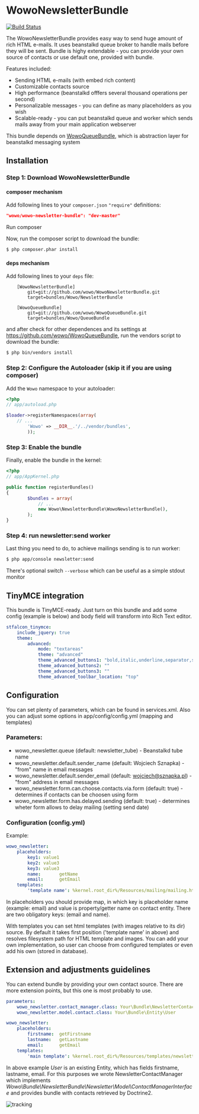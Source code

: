 # WowoNewsletterBundle

[![Build Status](https://secure.travis-ci.org/wowo/WowoNewsletterBundle.png)](https://secure.travis-ci.org/wowo/WowoNewsletterBundle)

The WowoNewsletterBundle provides easy way to send huge amount of rich HTML
e-mails. It uses beanstalkd queue broker to handle mails before they will be
sent. Bundle is highy extendable - you can provide your own source of contacts
or use default one, provided with bundle.

Features included:
- Sending HTML e-mails (with embed rich content)
- Customizable contacts source
- High performance (beanstalkd offfers several thousand operations per second)
- Personalizable messages - you can define as many placeholders as you wish
- Scalable-ready - you can put beanstalkd queue and worker which sends mails
 away from your main application webserver

 This bundle depends on [WowoQueueBundle](git://github.com/wowo/WowoQueueBundle.git), which is abstraction layer for beanstalkd messaging system

## Installation

### Step 1: Download WowoNewsletterBundle

#### composer mechanism

Add following lines to your `composer.json` `"require"` definitions:

``` json
"wowo/wowo-newsletter-bundle": "dev-master"
```

Run composer

Now, run the composer script to download the bundle:

``` bash
$ php composer.phar install
```

#### deps mechanism

Add following lines to your `deps` file:

```
    [WowoNewsletterBundle]
        git=git://github.com/wowo/WowoNewsletterBundle.git
        target=bundles/Wowo/NewsletterBundle

    [WowoQueueBundle]
        git=git://github.com/wowo/WowoQueueBundle.git
        target=bundles/Wowo/QueueBundle

```

and after check for other dependences and its settings at https://github.com/wowo/WowoQueueBundle, run the vendors script to download the bundle:

``` bash
$ php bin/vendors install
```

### Step 2: Configure the Autoloader (skip it if you are using composer)

Add the `Wowo` namespace to your autoloader:

``` php
<?php
// app/autoload.php

$loader->registerNamespaces(array(
    // ...
        'Wowo' => __DIR__.'/../vendor/bundles',
        ));
```


### Step 3: Enable the bundle

Finally, enable the bundle in the kernel:

``` php
<?php
// app/AppKernel.php

public function registerBundles()
{
        $bundles = array(
            // ...
            new Wowo\NewsletterBundle\WowoNewsletterBundle(),
        );
}
```

### Step 4: run newsletter:send worker

Last thing you need to do, to achieve mailings sending is to run worker:

``` bash
$ php app/console newsletter:send
```

There's optional switch `--verbose` which can be useful as a simple stdout monitor

## TinyMCE integration

This bundle is TinyMCE-ready. Just turn on this bundle and add some config (example is below) and body field will transform into Rich Text editor.

``` yml
stfalcon_tinymce:
    include_jquery: true
    theme:
        advanced:
            mode: "textareas"
            theme: "advanced"
            theme_advanced_buttons1: "bold,italic,underline,separator,strikethrough,justifyleft,justifycenter,justifyright,justifyfull,separator,bullist,numlist,link,unlink"
            theme_advanced_buttons2: ""
            theme_advanced_buttons3: ""
            theme_advanced_toolbar_location: "top"
```

## Configuration

You can set plenty of parameters, which can be found in services.xml. Also you can
adjust some options in app/config/config.yml (mapping and templates)

### Parameters:

* wowo_newsletter.queue (default: newsletter_tube) - Beanstalkd tube name
* wowo_newsletter.default.sender_name (default: Wojciech Sznapka) - "from" name in email messages
* wowo_newsletter.default.sender_email (default: wojciech@sznapka.pl) - "from" address in email messages
* wowo_newsletter.form.can.choose.contacts.via.form (default: true) - determines if contacts can be choosen using form
* wowo_newsletter.form.has.delayed.sending (default: true) - determines wheter form allows to delay mailing (setting send date)

### Configuration (config.yml)

Example:
``` yml
wowo_newsletter:
    placeholders:
        key1: value1
        key2: value3
        key3: value3
        name:       getName
        email:      getEmail
    templates:
        'template name': %kernel.root_dir%/Resources/mailing/mailing.html
```

In placeholders you should provide map, in which key is placeholder name (example: email) and value is property/getter name on contact entity.
There are two obligatory keys: (email and name).

With templates you can set html templates (with images relative to its dir) source. By default it takes first position ('template name' in above) and resolves filesystem path for HTML template and images. You can add your own implementation, so user can choose from configured templates or even add his own (stored in database).

## Extension and adjustments guidelines

You can extend bundle by providing your own contact source. There are more extension points, but this one is most probably to use.

``` yml
parameters:
    wowo_newsletter.contact_manager.class: Your\Bundle\NewsletterContactManager
    wowo_newsletter.model.contact.class: Your\Bundle\Entity\User

wowo_newsletter:
    placeholders:
        firstname:  getFirstname
        lastname:   getLastname
        email:      getEmail
    templates:
        'main template': %kernel.root_dir%/Resources/templates/newsletter/mailing.html
```

In above example *User* is an existing Entity, which has fields firstname, lastname, email. For this purposes we wrote NewsletterContactManager which implements *Wowo\Bundle\NewsletterBundle\Newsletter\Model\ContactManagerInterface* and provides bundle with contacts retrieved by Doctrine2.

![tracking](http://visitspy.net/spot/1c8ff7c1/track)